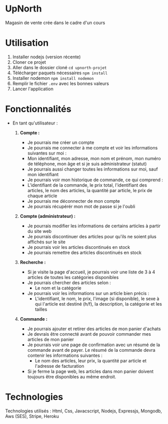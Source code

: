 # UpNorth

Magasin de vente crée dans le cadre d'un cours

# Utilisation

1. Installer nodejs (version récente)
2. Cloner ce projet
3. Aller dans le dossier cloné `cd upnorth-projet`
4. Télécharger paquets nécessaires `npm install`
5. Installer nodemon `npm install nodemon`
6. Remplir le fichier `.env` avec les bonnes valeurs
7. Lancer l'application

# Fonctionnalités

- En tant qu'utilisateur :

  1. **Compte :**

     - Je pourrais me créer un compte
     - Je pourrais me connecter à me compte et voir les informations suivantes sur moi :
     - Mon identifiant, mon adresse, mon nom et prénom, mon numéro de téléphone, mon âge et si je suis administrateur (statut)
     - Je pourrais aussi changer toutes les informations sur moi, sauf mon identifiant
     - Je pourrais voir mon historique de commande, ce qui comprend :
     - L'identifiant de la commande, le prix total, l'identifiant des articles, le nom des articles, la quantité par article, le prix de chaque article
     - Je pourrais me déconnecter de mon compte
     - Je pourrais récupérér mon mot de passe si je l'oubli

  2. **Compte (administrateur) :**

     - Je pourrais modifier les informations de certains articles à partir du site web
     - Je pourrais discontinuer des articles pour qu'ils ne soient plus affichés sur le site
     - Je pourrais voir les articles discontinués en stock
     - Je pourrais remettre des articles discontinués en stock

  3. **Recherche :**

     - Si je visite la page d'accueil, je pourrais voir une liste de 3 à 4 articles de toutes les catégories disponibles
     - Je pourrais chercher des articles selon :
       - Le nom et la catégorie
     - Je pourrais voir les informations sur un article bien précis :
       - L'identifiant, le nom, le prix, l'image (si disponible), le sexe à qui l'article est destiné (h/f), la description, la catégorie et les tailles

  4. **Commande :**

     - Je pourrais ajouter et retirer des articles de mon panier d'achats
     - Je devrais être connecté avant de pouvoir commander mes articles de mon panier
     - Je pourrais voir une page de confirmation avec un résumé de la commande avant de payer. Le résumé de la commande devra contenir les informations suivantes :
       - Le nom des articles, leur prix, la quantité par article et l'adresse de facturation
     - Si je ferme la page web, les articles dans mon panier doivent toujours être disponibles au même endroit.

# Technologies

Technologies utilisés : Html, Css, Javacscript, Nodejs, Expressjs, Mongodb, Aws (SES), Stripe, Heroku
